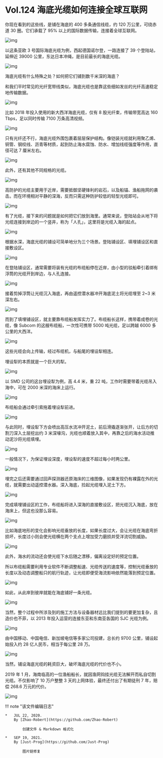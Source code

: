 
# Vol.124 海底光缆如何连接全球互联网

你现在看到的这些线，是铺在海底的 400 多条通信线缆，约 120 万公里，可绕赤道 30 圈。它们承载了 95% 以上的国际数据传输，连接着全球互联网。

![img](https://cdn.jsdelivr.net/gh/just-prog/static/img/202109191739528.jpeg)

以这条亚欧 3 号国际海底光缆为例，西起德国诺尔登，一路连接了 39 个登陆站，延伸近 39000 公里，东达日本冲绳，是目前最长的海底光缆。

![img](https://cdn.jsdelivr.net/gh/just-prog/static/img/202109191739544.jpeg)

海底光缆有什么特殊之处？如何把它们铺到数千米深的海底？

和我们平时常见的光纤宽带线类似，海底光缆也是靠这些细如发丝的光纤高速稳定地传输数据。

![img](https://cdn.jsdelivr.net/gh/just-prog/static/img/202109191739535.jpeg)

比如 2018 年投入使用的新大西洋海底光缆，仅有 8 股光纤束，传输带宽高达 160 Tbps，足以同时传输 7100 万条高清视频。

![img](https://cdn.jsdelivr.net/gh/just-prog/static/img/202109191739506.jpeg)

只有光纤还不行，海底光缆外围包裹着层层保护结构。像铠装光缆就利用聚乙烯、铜管、钢绞线、沥青等材质，起到防止海水腐蚀、防水、增加线缆强度等作用，直径可达 7 厘米左右。

![img](https://cdn.jsdelivr.net/gh/just-prog/static/img/202109191739280.jpeg)

此外，还有其他不同规格的光缆。

![img](https://cdn.jsdelivr.net/gh/just-prog/static/img/202109191739874.jpeg)

高防护的光缆主要用于近岸，需要抵御坚硬锋利的岩石，以及船锚、渔船拖网的袭击。而在环境相对平静的深海，反而只需这种防护较低的轻型光缆即可。 

![img](https://cdn.jsdelivr.net/gh/just-prog/static/img/202109191739917.jpeg)

有了光缆，接下来的问题就是如何把它们放到海里。通常来说，登陆站会从地下将光缆连接到岸边的一个竖井，称为「人孔」，这里将是光缆入海的起点。

![img](https://cdn.jsdelivr.net/gh/just-prog/static/img/202109191739193.jpeg)

根据水深，海底光缆的铺设可简单地分为三个场景。登陆铺设区、填埋铺设区和直接敷设区。

![img](https://cdn.jsdelivr.net/gh/just-prog/static/img/202109191739028.jpeg)

在登陆铺设区，通常需要将装有光缆的布缆船停在近岸，由小型的驳船牵引着绑有浮筒的光缆开到岸边，与人孔连接。

![img](https://cdn.jsdelivr.net/gh/just-prog/static/img/202109191739226.jpeg)

接着剪掉浮筒让光缆沉入海底，再由遥控潜水器冲开海底泥土将光缆埋至 2~3 米深左右。

![img](https://cdn.jsdelivr.net/gh/just-prog/static/img/202109191739066.jpeg)

而到了填埋铺设区，就主要靠布缆船发挥实力了。布缆船长这样，携带着成卷的光缆，像 Subcom 的这艘布缆船，一次性可携带 5000 吨光缆，足以跨越 6000 多公里的大西洋。

![img](https://cdn.jsdelivr.net/gh/just-prog/static/img/202109191739587.jpeg)

这些光缆会向上传输，经过布缆机，与船尾的埋设犁相连。

埋设犁的本质就是一个巨大的犁。

![img](https://cdn.jsdelivr.net/gh/just-prog/static/img/202109191739375.jpeg)

以 SMD 公司的这台埋设犁为例，高 4.4 米，重 22 吨，工作时需要带着光缆吊入海中，可在 2000 米深的海床上运行。

![img](https://cdn.jsdelivr.net/gh/just-prog/static/img/202109191739371.jpeg)

布缆船会通过牵引索拖着埋设犁前进。

![img](https://cdn.jsdelivr.net/gh/just-prog/static/img/202109191739439.jpeg)

与此同时，埋设犁下方会喷出高压水流冲开泥土，前后滑撬逐渐张开，让后方的切割刀深入土层挖出约 3 米深壕沟，光缆也顺着放入其中，再靠之后的海水活动推动泥沙将光缆填埋。

![img](https://cdn.jsdelivr.net/gh/just-prog/static/img/202109191739061.jpeg)

一般情况下，为保证埋设深度，埋设犁的速度不超过每小时两公里。

![img](https://cdn.jsdelivr.net/gh/just-prog/static/img/202109191739767.jpeg)

埋完之后还需要通过回声探测器还原海床的三维图像，如果发现仍有裸露在外的光缆，就需要出动遥控潜水器。深入海底，捡起光缆埋入泥土下方。

![img](https://cdn.jsdelivr.net/gh/just-prog/static/img/202109191739839.jpeg)

完成填埋铺设区的工作，布缆船将进入深海的直接敷设区，把光缆沉入海底，放在海床上，但这也没那么容易。

![img](https://cdn.jsdelivr.net/gh/just-prog/static/img/202109191739685.jpeg)

比如海底地形的变化会影响光缆垂放的长度，如果长度过大，会让光缆在海底弯折损坏，长度过小则会使光缆横在两个支点上增加受力磨损并受洋流切割威胁。

![img](https://cdn.jsdelivr.net/gh/just-prog/static/img/202109191739641.jpeg)

此外，海水的流动还会使光缆下水后随之漂移，偏离设定好的预定位置。

所以布缆船需要利用专业软件不断调整船速、光缆传送的速度等，控制光缆垂放的长度以及动态调整船只的航行轨迹，让光缆即便受海流影响依然能落到预定位置。

![img](https://cdn.jsdelivr.net/gh/just-prog/static/img/202109191739852.jpeg)

如此，从此岸到彼岸就能在海底铺好一条光缆。

![img](https://cdn.jsdelivr.net/gh/just-prog/static/img/202109191739774.jpeg)

当然，整个过程中所涉及到的施工方法与设备器材远比我们提到的要更加复杂，且造价也不菲，以 2013 年投入运营的连接东亚和东南亚各国的 SJC 光缆为例。

![img](https://cdn.jsdelivr.net/gh/just-prog/static/img/202109191739777.jpeg)

由中国移动、中国电信、新加坡电信等多家公司投建，总长约 9700 公里，铺设起始投入约 28 亿人民币，相当于每公里 28 万。

![img](https://cdn.jsdelivr.net/gh/just-prog/static/img/202109191739542.jpeg)

当然，铺设海底光缆的耗资巨大，破坏海底光缆的代价也不小。

2019 年 1 月，海南临高的一位渔船船长，就因渔网钩挂光缆无法解开而私自切割光缆。不仅影响了 10 万户整整 3 天的上网体验，最终还付出了有期徒刑 7 年，赔偿 268.6 万元的代价。

![img](https://cdn.jsdelivr.net/gh/just-prog/static/img/202109191739725.jpeg)



!!! note "该文件编辑日志"

	* 	JUL 22, 2020.
		By [Zhao-Robert](https://github.com/Zhao-Robert)
	
			创建文件 & Markdown 格式化
	
	*	SEP 19, 2021.
		By [Just-Prog](https://github.com/Just-Prog)
		
			图片链修复